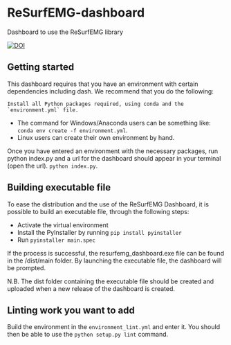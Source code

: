 # ReSurfEMG-dashboard

Dashboard to use the ReSurfEMG library

[![DOI](https://zenodo.org/badge/516740721.svg)](https://zenodo.org/badge/latestdoi/516740721)

## Getting started

This dashboard requires that you have an environment with certain dependencies including dash. We recommend that you do the following:

    Install all Python packages required, using conda and the
    `environment.yml` file.
   * The command for Windows/Anaconda users can be something like:
     `conda env create -f environment.yml`.
   * Linux users can create their own environment by hand.

Once you have entered an environment with the necessary packages, run python index.py and a url for the dashboard should appear in your terminal (open the url). 
    `python index.py`.

## Building executable file

To ease the distribution and the use of the ReSurfEMG Dashboard, it is possible to build an executable file, through the following steps:

- Activate the virtual environment 
- Install the PyInstaller by running `pip install pyinstaller`
- Run `pyinstaller main.spec`

If the process is successful, the resurfemg_dashboard.exe file can be found in the /dist/main folder. By launching the executable file, the dashboard will be prompted. 

N.B. The dist folder containing the executable file should be created and uploaded when a new release of the dashboard is created.

## Linting work you want to add

Build the environment in the `environment_lint.yml` and enter it. You should then be able to use the `python setup.py lint` command. 